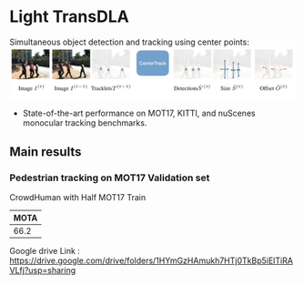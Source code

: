 # Light TransDLA
Simultaneous object detection and tracking using center points:
![](readme/fig2.png)

- State-of-the-art performance on MOT17, KITTI, and nuScenes monocular tracking benchmarks.

## Main results

### Pedestrian tracking on MOT17 Validation set
CrowdHuman with Half MOT17 Train

|  MOTA     | 
|-----------|
| 66.2      | 

Google drive Link : https://drive.google.com/drive/folders/1HYmGzHAmukh7HTj0TkBp5iEITiRAVLfj?usp=sharing

